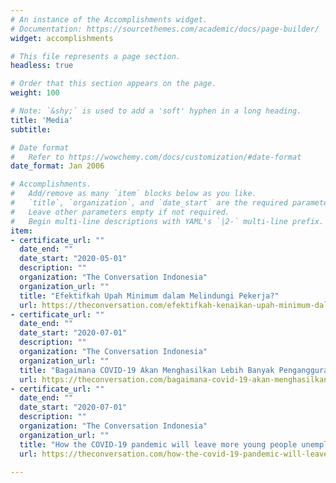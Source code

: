 ```yaml
---
# An instance of the Accomplishments widget.
# Documentation: https://sourcethemes.com/academic/docs/page-builder/
widget: accomplishments

# This file represents a page section.
headless: true

# Order that this section appears on the page.
weight: 100

# Note: `&shy;` is used to add a 'soft' hyphen in a long heading.
title: 'Media'
subtitle:

# Date format
#   Refer to https://wowchemy.com/docs/customization/#date-format
date_format: Jan 2006

# Accomplishments.
#   Add/remove as many `item` blocks below as you like.
#   `title`, `organization`, and `date_start` are the required parameters.
#   Leave other parameters empty if not required.
#   Begin multi-line descriptions with YAML's `|2-` multi-line prefix.
item:
- certificate_url: ""
  date_end: ""
  date_start: "2020-05-01"
  description: ""
  organization: "The Conversation Indonesia"
  organization_url: ""
  title: "Efektifkah Upah Minimum dalam Melindungi Pekerja?"
  url: https://theconversation.com/efektifkah-kenaikan-upah-minimum-dalam-melindungi-pekerja-137407
- certificate_url: ""
  date_end: ""
  date_start: "2020-07-01"
  description: ""
  organization: "The Conversation Indonesia"
  organization_url: ""
  title: "Bagaimana COVID-19 Akan Menghasilkan Lebih Banyak Pengangguran di Indonesia"
  url: https://theconversation.com/bagaimana-covid-19-akan-menghasilkan-lebih-banyak-pengangguran-muda-di-indonesia-141981
- certificate_url: ""
  date_end: ""
  date_start: "2020-07-01"
  description: ""
  organization: "The Conversation Indonesia" 
  organization_url: ""
  title: "How the COVID-19 pandemic will leave more young people unemployed in Indonesia"
  url: https://theconversation.com/how-the-covid-19-pandemic-will-leave-more-young-people-unemployed-in-indonesia-141781

---
```

